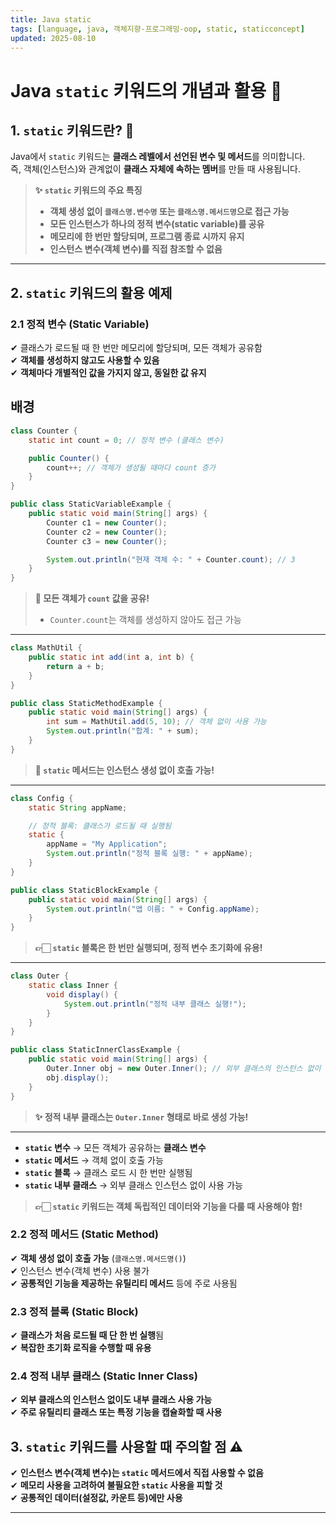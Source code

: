 ```yaml
---
title: Java static
tags: [language, java, 객체지향-프로그래밍-oop, static, staticconcept]
updated: 2025-08-10
---
```

# Java `static` 키워드의 개념과 활용 🚀

## 1. `static` 키워드란? 🤔

Java에서 `static` 키워드는 **클래스 레벨에서 선언된 변수 및 메서드**를 의미합니다.  
즉, 객체(인스턴스)와 관계없이 **클래스 자체에 속하는 멤버**를 만들 때 사용됩니다.

> **✨ `static` 키워드의 주요 특징**
> - **객체 생성 없이 `클래스명.변수명` 또는 `클래스명.메서드명`으로 접근 가능**
> - **모든 인스턴스가 하나의 정적 변수(static variable)를 공유**
> - **메모리에 한 번만 할당되며, 프로그램 종료 시까지 유지**
> - **인스턴스 변수(객체 변수)를 직접 참조할 수 없음**

---

## 2. `static` 키워드의 활용 예제

### 2.1 정적 변수 (Static Variable)

✔ 클래스가 로드될 때 한 번만 메모리에 할당되며, 모든 객체가 공유함  
✔ **객체를 생성하지 않고도 사용할 수 있음**  
✔ **객체마다 개별적인 값을 가지지 않고, 동일한 값 유지**

## 배경
```java
class Counter {
    static int count = 0; // 정적 변수 (클래스 변수)

    public Counter() {
        count++; // 객체가 생성될 때마다 count 증가
    }
}

public class StaticVariableExample {
    public static void main(String[] args) {
        Counter c1 = new Counter();
        Counter c2 = new Counter();
        Counter c3 = new Counter();

        System.out.println("현재 객체 수: " + Counter.count); // 3
    }
}
```
> **📌 모든 객체가 `count` 값을 공유!**
> - `Counter.count`는 객체를 생성하지 않아도 접근 가능

---

```java
class MathUtil {
    public static int add(int a, int b) {
        return a + b;
    }
}

public class StaticMethodExample {
    public static void main(String[] args) {
        int sum = MathUtil.add(5, 10); // 객체 없이 사용 가능
        System.out.println("합계: " + sum);
    }
}
```
> **📝 `static` 메서드는 인스턴스 생성 없이 호출 가능!**

---

```java
class Config {
    static String appName;

    // 정적 블록: 클래스가 로드될 때 실행됨
    static {
        appName = "My Application";
        System.out.println("정적 블록 실행: " + appName);
    }
}

public class StaticBlockExample {
    public static void main(String[] args) {
        System.out.println("앱 이름: " + Config.appName);
    }
}
```
> **👉🏻 `static` 블록은 한 번만 실행되며, 정적 변수 초기화에 유용!**

---

```java
class Outer {
    static class Inner {
        void display() {
            System.out.println("정적 내부 클래스 실행!");
        }
    }
}

public class StaticInnerClassExample {
    public static void main(String[] args) {
        Outer.Inner obj = new Outer.Inner(); // 외부 클래스의 인스턴스 없이 사용 가능
        obj.display();
    }
}
```
> **✨ 정적 내부 클래스는 `Outer.Inner` 형태로 바로 생성 가능!**

---

- **`static` 변수** → 모든 객체가 공유하는 **클래스 변수**
- **`static` 메서드** → 객체 없이 호출 가능
- **`static` 블록** → 클래스 로드 시 한 번만 실행됨
- **`static` 내부 클래스** → 외부 클래스 인스턴스 없이 사용 가능

> **👉🏻 `static` 키워드는 객체 독립적인 데이터와 기능을 다룰 때 사용해야 함!**






### 2.2 정적 메서드 (Static Method)

✔ **객체 생성 없이 호출 가능** (`클래스명.메서드명()`)  
✔ 인스턴스 변수(객체 변수) 사용 불가  
✔ **공통적인 기능을 제공하는 유틸리티 메서드** 등에 주로 사용됨

### 2.3 정적 블록 (Static Block)

✔ **클래스가 처음 로드될 때 단 한 번 실행**됨  
✔ **복잡한 초기화 로직을 수행할 때 유용**

### 2.4 정적 내부 클래스 (Static Inner Class)

✔ **외부 클래스의 인스턴스 없이도 내부 클래스 사용 가능**  
✔ **주로 유틸리티 클래스 또는 특정 기능을 캡슐화할 때 사용**





## 3. `static` 키워드를 사용할 때 주의할 점 ⚠️

✔ **인스턴스 변수(객체 변수)는 `static` 메서드에서 직접 사용할 수 없음**  
✔ **메모리 사용을 고려하여 불필요한 `static` 사용을 피할 것**  
✔ **공통적인 데이터(설정값, 카운트 등)에만 사용**

---

